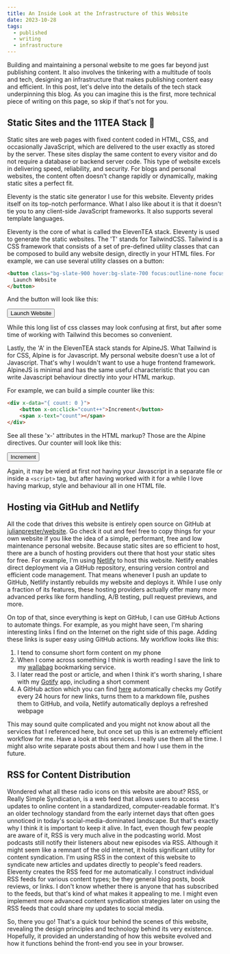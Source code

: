 ```yaml
---
title: An Inside Look at the Infrastructure of this Website
date: 2023-10-28
tags:
  - published
  - writing
  - infrastructure
---
```


Building and maintaining a personal website to me goes far beyond just publishing content.
It also involves the tinkering with a multitude of tools and tech, designing an infrastructure that makes publishing content easy and efficient.
In this post, let's delve into the details of the tech stack underpinning this blog.
As you can imagine this is the first, more technical piece of writing on this page, so skip if that's not for you.

## Static Sites and the 11TEA Stack 🍵

Static sites are web pages with fixed content coded in HTML, CSS, and occasionally JavaScript, which are delivered to the user exactly as stored by the server.
These sites display the same content to every visitor and do not require a database or backend server code.
This type of website excels in delivering speed, reliability, and security.
For blogs and personal websites, the content often doesn't change rapidly or dynamically, making static sites a perfect fit.

Eleventy is the static site generator I use for this website.
Eleventy prides itself on its top-notch performance.
What I also like about it is that it doesn't tie you to any client-side JavaScript frameworks.
It also supports several template languages.

Eleventy is the core of what is called the ElevenTEA stack.
Eleventy is used to generate the static websites.
The 'T' stands for TailwindCSS.
Tailwind is a CSS framework that consists of a set of pre-defined utility classes that can be composed to build any website design, directly in your HTML files.
For example, we can use several utility classes on a button:

```html
<button class="bg-slate-900 hover:bg-slate-700 focus:outline-none focus:ring-2 focus:ring-slate-400 focus:ring-offset-2 focus:ring-offset-slate-50 text-white font-semibold h-12 px-6 rounded-lg w-full flex items-center justify-center sm:w-auto dark:bg-sky-500 dark:highlight-white/20 dark:hover:bg-sky-400">
  Launch Website
</button>
```

And the button will look like this:

<button class="bg-slate-900 hover:bg-slate-700 focus:outline-none focus:ring-2 focus:ring-slate-400 focus:ring-offset-2 focus:ring-offset-slate-50 text-white font-semibold h-12 px-6 rounded-lg w-full flex items-center justify-center sm:w-auto dark:bg-sky-500 dark:highlight-white/20 dark:hover:bg-sky-400">
  Launch Website
</button>

While this long list of css classes may look confusing at first, but after some time of working with Tailwind this becomes so convenient.

Lastly, the 'A' in the ElevenTEA stack stands for AlpineJS.
What Tailwind is for CSS, Alpine is for Javascript.
My personal website doesn't use a lot of Javascript.
That's why I wouldn't want to use a huge frontend framework.
AlpineJS is minimal and has the same useful characteristic that you can write Javascript behaviour directly into your HTML markup.

For example, we can build a simple counter like this:

```html
<div x-data="{ count: 0 }">
    <button x-on:click="count++">Increment</button>
    <span x-text="count"></span>
</div>
```

See all these 'x-' attributes in the HTML markup?
Those are the Alpine directives.
Our counter will look like this:

<div x-data="{ count: 0 }" class="border rounded p-4">
    <button x-on:click="count++" class="bg-slate-200 text-slate-900 border border-gray-400 rounded p-2">Increment</button>
    <span x-text="count"></span>
</div>

Again, it may be wierd at first not having your Javascript in a separate file or inside a `<script>` tag, but after having worked with it for a while I love having markup, style and behaviour all in one HTML file.

## Hosting via GitHub and Netlify

All the code that drives this website is entirely open source on GitHub at [julianprester/website](https://github.com/julianprester/website).
Go check it out and feel free to copy things for your own website if you like the idea of a simple, performant, free and low maintenance personal website.
Because static sites are so efficient to host, there are a bunch of hosting providers out there that host your static sites for free.
For example, I'm using [Netlify](https://www.netlify.com/) to host this website.
Netlify enables direct deployment via a GitHub repository, ensuring version control and efficient code management.
That means whenever I push an update to GitHub, Netlify instantly rebuilds my website and deploys it.
While I use only a fraction of its features, these hosting providers actually offer many more advanced perks like form handling, A/B testing, pull request previews, and more.

On top of that, since everything is kept on GitHub, I can use GitHub Actions to automate things.
For example, as you might have seen, I'm sharing interesting links I find on the Internet on the right side of this page.
Adding these links is super easy using GitHub actions.
My workflow looks like this:

1. I tend to consume short form content on my phone
2. When I come across something I think is worth reading I save the link to my [wallabag](https://www.wallabag.it/en) bookmarking service.
3. I later read the post or article, and when I think it's worth sharing, I share with my [Gotify](https://gotify.net/) app, including a short comment
4. A GitHub action which you can find [here](https://github.com/julianprester/website/blob/main/.github/workflows/links.yml) automatically checks my Gotify every 24 hours for new links, turns them to a markdown file, pushes them to GitHub, and voila, Netlify automatically deploys a refreshed webpage

This may sound quite complicated and you might not know about all the services that I referenced here, but once set up this is an extremely efficient workflow for me.
Have a look at this services.
I really use them all the time.
I might also write separate posts about them and how I use them in the future.

## RSS for Content Distribution

Wondered what all these radio icons on this website are about?
RSS, or Really Simple Syndication, is a web feed that allows users to access updates to online content in a standardized, computer-readable format.
It's an older technology standard from the early internet days that often goes unnoticed in today's social-media-dominated landscape.
But that's exactly why I think it is important to keep it alive.
In fact, even though few people are aware of it, RSS is very much alive in the podcasting world.
Most podcasts still notify their listeners about new episodes via RSS.
Although it might seem like a remnant of the old internet, it holds significant utility for content syndication.
I'm using RSS in the context of this website to syndicate new articles and updates directly to people's feed readers.
Eleventy creates the RSS feed for me automatically.
I construct individual RSS feeds for various content types; be they general blog posts, book reviews, or links.
I don't know whether there is anyone that has subscribed to the feeds, but that's kind of what makes it appealing to me.
I might even implement more advanced content syndication strategies later on using the RSS feeds that could share my updates to social media.

So, there you go!
That's a quick tour behind the scenes of this website, revealing the design principles and technology behind its very existence.
Hopefully, it provided an understanding of how this website evolved and how it functions behind the front-end you see in your browser.

